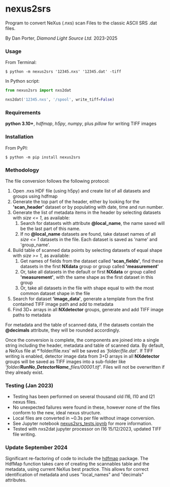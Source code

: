 # nexus2srs
Program to convert NeXus (.nxs) scan Files to the classic ASCII SRS .dat files.


By Dan Porter, *Diamond Light Source Ltd.* 2023-2025


### Usage
From Terminal:
```
$ python -m nexus2srs '12345.nxs' '12345.dat' -tiff
```

In Python script:
```Python
from nexus2srs import nxs2dat

nxs2dat('12345.nxs', '/spool', write_tiff=False)
```

### Requirements
**python 3.10+**,
*hdfmap*, *h5py*, *numpy*, plus *pillow* for writing TIFF images

### Installation
From PyPI:
```
$ python -m pip install nexus2srs
```

### Methodology
The file conversion follows the following protocol:
1. Open .nxs HDF file (using h5py) and create list of all datasets and groups using hdfmap
2. Generate the top part of the header, either by looking for the **'scan_header'** dataset or by populating with date, time and run number.
3. Generate the list of metadata items in the header by selecting datasets with *size <= 1*, as available:
   1. Search for datasets with attribute **@local_name**, the name saved will be the last part of this name.
   2. If no **@local_name** datasets are found, take dataset names of all *size <= 1* datasets in the file. Each dataset is saved as 'name' and 'group_name'.
4. Build table of scanned data points by selecting datasets of equal shape with *size >= 1*, as available:
   1. Get names of fields from the dataset called **'scan_fields'**, find these datasets in the first **NXdata** group or group called **'measurement'**
   2. Or, take all datasets in the default or first **NXdata** or group called **'measurement'**, with the same shape as the first dataset in this group
   3. Or, take all datasets in the file with shape equal to with the most common dataset shape in the file
5. Search for dataset **'image_data'**, generate a template from the first contained TIFF image path and add to metadata
6. Find 3D+ arrays in all **NXdetector** groups, generate and add TIFF image paths to metadata 


For metadata and the table of scanned data, if the datasets contain the **@decimals** attribute, they will be rounded accordingly. 


Once the conversion is complete, the components are joined into a single string including the header, metadata and 
table of scanned data. By default, a NeXus file at *'folder/file.nxs' will be saved as *'folder/file.dat'*. 
If TIFF writing is enabled, detector image data from 3+D arrays in all **NXdetector** groups will be saved as TIFF 
images into a sub-folder like *'folder/****RunNo***_***DetectorName****_files/00001.tif'*. Files will not be overwritten if 
they already exist.

### Testing (Jan 2023)

 - Testing has been performed on several thousand old I16, I10 and I21 nexus files.
 - No unexpected failures were found in these, however none of the files conform to the new, ideal nexus structure.
 - Local files are converted in ~0.3s per file without image conversion.
 - See Jupyter notebook [nexus2srs_tests.ipynb](https://github.com/DiamondLightSource/nexus2srs/blob/master/examples/nexus2srs_tests.ipynb) for more information.
 - Tested with nxs2dat jupyter processor on I16 15/12/2023, updated TIFF file writing.

### Update September 2024

Significant re-factoring of code to include the [hdfmap](https://github.com/DiamondLightSource/hdfmap) package.
The HdfMap function takes care of creating the scannables table and the metadata, using current NeXus best practice.
This allows for correct identification of metadata and uses "local_names" and "decimals" attributes.

